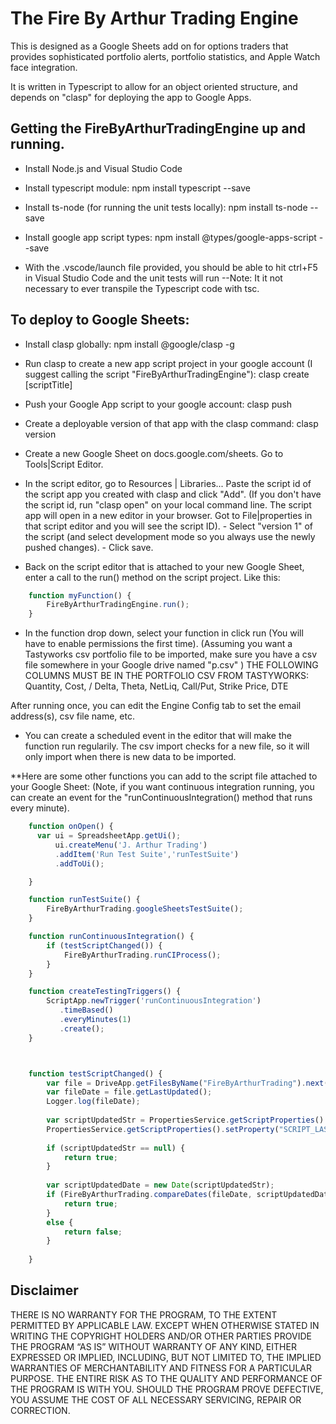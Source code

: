 # The Fire By Arthur Trading Engine
This is designed as a Google Sheets add on for options traders that provides sophisticated portfolio alerts, portfolio statistics, and Apple Watch face integration.

It is written in Typescript to allow for an object oriented structure, and depends on "clasp" for deploying the app to Google Apps.

## Getting the FireByArthurTradingEngine up and running.

- Install Node.js and Visual Studio Code
- Install typescript module: npm install typescript --save
- Install ts-node (for running the unit tests locally): npm install ts-node --save
- Install google app script types: npm install @types/google-apps-script --save

- With the .vscode/launch file provided, you should be able to hit ctrl+F5 in Visual Studio Code and the unit tests will run
        --Note: It it not necessary to ever transpile the Typescript code with tsc.

## To deploy to Google Sheets:

- Install clasp globally: npm install @google/clasp -g
- Run clasp to create a new app script project in your google account (I suggest calling the script "FireByArthurTradingEngine"): clasp create [scriptTitle] 
- Push your Google App script to your google account: clasp push
- Create a deployable version of that app with the clasp command: clasp version

- Create a new Google Sheet on docs.google.com/sheets. Go to Tools|Script Editor.
- In the script editor, go to Resources | Libraries... Paste the script id of the script app you created with clasp and click "Add". 
        (If you don't have the script id, run "clasp open" on your local command line. The script app will
        open in a new editor in your browser. Got to File|properties in that script editor and you will see the script ID).
        - Select "version 1" of the script (and select development mode so you always use the newly pushed changes).
        - Click save.

- Back on the script editor that is attached to your new Google Sheet, enter a call to the run() method on the script project.
    Like this:
    
```javascript
    function myFunction() {
        FireByArthurTradingEngine.run();
    }
```


- In the function drop down, select your function in click run (You will have to enable permissions the first time).
    (Assuming you want a Tastyworks csv portfolio file to be imported, make sure you have a csv file somewhere in your
    Google drive named "p.csv" )
    THE FOLLOWING COLUMNS MUST BE IN THE PORTFOLIO CSV FROM TASTYWORKS: Quantity, Cost, / Delta, Theta, NetLiq, Call/Put, Strike Price, DTE
    
After running once, you can edit the Engine Config tab to set the email address(s), csv file name, etc.

- You can create a scheduled event in the editor that will make the function run regularily. The csv import checks for a new file,
so it will only import when there is new data to be imported.



**Here are some other functions you can add to the script file attached to your Google Sheet:
(Note, if you want continuous integration running, you can create an event for the "runContinuousIntegration() method that runs every minute).

```javascript
    function onOpen() {
      var ui = SpreadsheetApp.getUi();
          ui.createMenu('J. Arthur Trading')
          .addItem('Run Test Suite','runTestSuite')
          .addToUi();

    }

    function runTestSuite() {
        FireByArthurTrading.googleSheetsTestSuite();
    }

    function runContinuousIntegration() {
        if (testScriptChanged()) {
            FireByArthurTrading.runCIProcess();
        }
    }

    function createTestingTriggers() {
        ScriptApp.newTrigger('runContinuousIntegration')
           .timeBased()
           .everyMinutes(1)
           .create();
    }



    function testScriptChanged() {
        var file = DriveApp.getFilesByName("FireByArthurTrading").next();
        var fileDate = file.getLastUpdated();
        Logger.log(fileDate);
   
        var scriptUpdatedStr = PropertiesService.getScriptProperties().getProperty("SCRIPT_LAST_UPDATED");
        PropertiesService.getScriptProperties().setProperty("SCRIPT_LAST_UPDATED", fileDate+"");
   
        if (scriptUpdatedStr == null) {
            return true;
        }
   
        var scriptUpdatedDate = new Date(scriptUpdatedStr);
        if (FireByArthurTrading.compareDates(fileDate, scriptUpdatedDate) == 1) {
            return true;
        }
        else {
            return false;
        }
 
    }  
```

## Disclaimer

THERE IS NO WARRANTY FOR THE PROGRAM, TO THE EXTENT PERMITTED BY APPLICABLE LAW. EXCEPT WHEN OTHERWISE STATED IN WRITING THE COPYRIGHT HOLDERS AND/OR OTHER PARTIES PROVIDE THE PROGRAM “AS IS” WITHOUT WARRANTY OF ANY KIND, EITHER EXPRESSED OR IMPLIED, INCLUDING, BUT NOT LIMITED TO, THE IMPLIED WARRANTIES OF MERCHANTABILITY AND FITNESS FOR A PARTICULAR PURPOSE. THE ENTIRE RISK AS TO THE QUALITY AND PERFORMANCE OF THE PROGRAM IS WITH YOU. SHOULD THE PROGRAM PROVE DEFECTIVE, YOU ASSUME THE COST OF ALL NECESSARY SERVICING, REPAIR OR CORRECTION.







